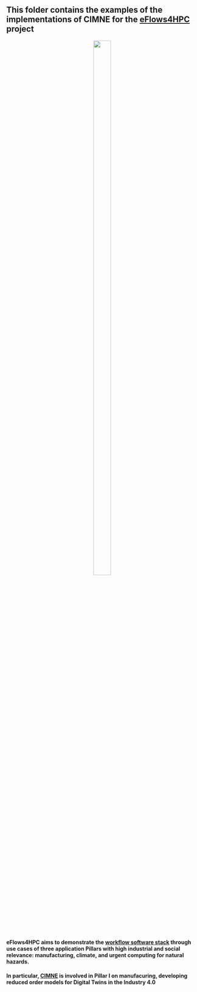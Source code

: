 ## This folder contains the examples of the implementations of CIMNE for the [eFlows4HPC](https://eflows4hpc.eu/) project

<p align=center><img height="60%" width="30%" src="https://eflows4hpc.eu/wp-content/uploads/2021/01/logo-1.png"></p>



#### eFlows4HPC aims to demonstrate the [workflow software stack](https://eflows4hpc.eu/workflow-platform/) through use cases of three application Pillars with high industrial and social relevance: manufacturing, climate, and urgent computing for natural hazards.

#### In particular, [CIMNE](https://www.cimne.com/) is involved in Pillar I on manufacuring, developing reduced order models for Digital Twins in the Industry 4.0
